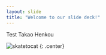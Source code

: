 ```yaml
---
layout: slide
title: "Welcome to our slide deck!"
---
```


Test Takao Henkou

![skatetocat](https://octodex.github.com/images/skatetocat.png)
{: .center}
